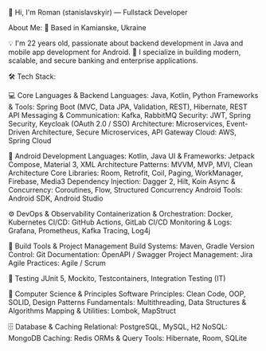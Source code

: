 👋 Hi, I'm Roman (stanislavskyir) — Fullstack Developer

About Me:
  📍 Based in Kamianske, Ukraine
  
  💡 I'm 22 years old, passionate about backend development in Java and mobile app development for Android.
  🚀 I specialize in building modern, scalable, and secure banking and enterprise applications.

🛠 Tech Stack:

💻 Core Languages & Backend
  Languages: Java, Kotlin, Python
  Frameworks & Tools: Spring Boot (MVC, Data JPA, Validation, REST), Hibernate, REST API
  Messaging & Communication: Kafka, RabbitMQ
  Security: JWT, Spring Security, Keycloak (OAuth 2.0 / SSO)
  Architecture: Microservices, Event-Driven Architecture, Secure Microservices, API Gateway
  Cloud: AWS, Spring Cloud

📱 Android Development
  Languages: Kotlin, Java
  UI & Frameworks: Jetpack Compose, Material 3, XML
  Architecture Patterns: MVVM, MVP, MVI, Clean Architecture
  Core Libraries: Room, Retrofit, Coil, Paging, WorkManager, Firebase, Media3
  Dependency Injection: Dagger 2, Hilt, Koin
  Async & Concurrency: Coroutines, Flow, Structured Concurrency
  Android Tools: Android SDK, Android Studio

⚙️ DevOps & Observability
  Containerization & Orchestration: Docker, Kubernetes
  CI/CD: GitHub Actions, GitLab CI/CD
  Monitoring & Logs: Grafana, Prometheus, Kafka Tracing, Log4j

📂 Build Tools & Project Management
  Build Systems: Maven, Gradle
  Version Control: Git
  Documentation: OpenAPI / Swagger
  Project Management: Jira
  Agile Practices: Agile / Scrum

🧪 Testing
  JUnit 5, Mockito, Testcontainers, Integration Testing (IT)

🧠 Computer Science & Principles
  Software Principles: Clean Code, OOP, SOLID, Design Patterns
  Fundamentals: Multithreading, Data Structures & Algorithms
  Mapping & Utilities: Lombok, MapStruct

🗄️ Database & Caching
  Relational: PostgreSQL, MySQL, H2
  NoSQL: MongoDB
  Caching: Redis
  ORMs & Query Tools: Hibernate, Room, SQLite
